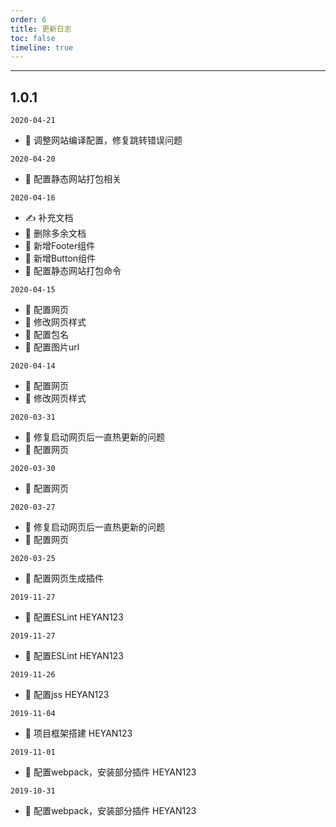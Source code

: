 ```yaml
---
order: 6
title: 更新日志
toc: false
timeline: true
---
```


---

## 1.0.1

`2020-04-21`

- 🔨 调整网站编译配置，修复跳转错误问题

`2020-04-20`

- 🔨 配置静态网站打包相关

`2020-04-16`

- ✍️ 补充文档
- 🔨 删除多余文档
- 🌟 新增Footer组件
- 🌟 新增Button组件
- 🔨 配置静态网站打包命令

`2020-04-15`

- 🔨 配置网页
- 🔨 修改网页样式
- 🔨 配置包名
- 🔨 配置图片url

`2020-04-14`

- 🔨 配置网页
- 🔨 修改网页样式

`2020-03-31`

- 🐛 修复启动网页后一直热更新的问题
- 🔨 配置网页

`2020-03-30`

- 🔨 配置网页

`2020-03-27`

- 🐛 修复启动网页后一直热更新的问题
- 🔨 配置网页

`2020-03-25`

- 🔨 配置网页生成插件

`2019-11-27`

- 🔨 配置ESLint HEYAN123

`2019-11-27`

- 🔨 配置ESLint HEYAN123

`2019-11-26`

- 🔨 配置jss HEYAN123

`2019-11-04`

- 🔨 项目框架搭建 HEYAN123

`2019-11-01`

- 🔨 配置webpack，安装部分插件 HEYAN123

`2019-10-31`

- 🔨 配置webpack，安装部分插件 HEYAN123
